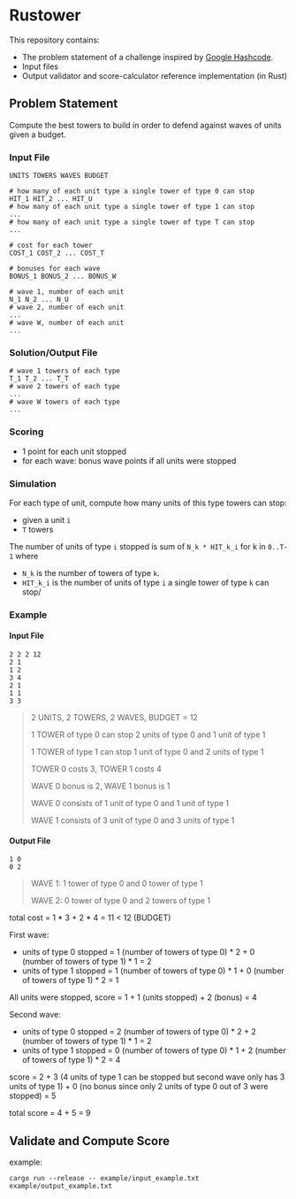 # Rustower

This repository contains:
* The problem statement of a challenge inspired by [Google Hashcode](https://hashcode.withgoogle.com/).
* Input files
* Output validator and score-calculator reference implementation (in Rust)

## Problem Statement

Compute the best towers to build in order to defend against waves of units given a budget.

### Input File

```
UNITS TOWERS WAVES BUDGET

# how many of each unit type a single tower of type 0 can stop
HIT_1 HIT_2 ... HIT_U
# how many of each unit type a single tower of type 1 can stop
...
# how many of each unit type a single tower of type T can stop
...

# cost for each tower
COST_1 COST_2 ... COST_T

# bonuses for each wave
BONUS_1 BONUS_2 ... BONUS_W

# wave 1, number of each unit
N_1 N_2 ... N_U
# wave 2, number of each unit
...
# wave W, number of each unit
...
```

### Solution/Output File

```
# wave 1 towers of each type
T_1 T_2 ... T_T
# wave 2 towers of each type
...
# wave W towers of each type
...
```

### Scoring

* 1 point for each unit stopped
* for each wave: bonus wave points if all units were stopped

### Simulation

For each type of unit, compute how many units of this type towers can stop:

* given a unit `i`
* `T` towers

The number of units of type `i` stopped is sum of `N_k * HIT_k_i` for k in `0..T-1` where

* `N_k` is the number of towers of type `k`.
* `HIT_k_i` is the number of units of type `i` a single tower of type `k` can stop/

### Example

#### Input File

```
2 2 2 12
2 1
1 2
3 4
2 1
1 1
3 3
```

> 2 UNITS, 2 TOWERS, 2 WAVES, BUDGET = 12
>
> 1 TOWER of type 0 can stop 2 units of type 0 and 1 unit of type 1
>
> 1 TOWER of type 1 can stop 1 unit of type 0 and 2 units of type 1
>
> TOWER 0 costs 3, TOWER 1 costs 4
>
> WAVE 0 bonus is 2, WAVE 1 bonus is 1
> 
> WAVE 0 consists of 1 unit of type 0 and 1 unit of type 1
>
> WAVE 1 consists of 3 unit of type 0 and 3 units of type 1

#### Output File

```
1 0
0 2
```

> WAVE 1: 1 tower of type 0 and 0 tower of type 1
>
> WAVE 2: 0 tower of type 0 and 2 towers of type 1

total cost = 1 * 3 + 2 * 4 = 11 < 12 (BUDGET)

First wave:
* units of type 0 stopped = 1 (number of towers of type 0) * 2 + 0 (number of towers of type 1) * 1 = 2
* units of type 1 stopped = 1 (number of towers of type 0) * 1 + 0 (number of towers of type 1) * 2 = 1

All units were stopped, score = 1 + 1 (units stopped) + 2 (bonus) = 4

Second wave:

* units of type 0 stopped = 2 (number of towers of type 0) * 2 + 2 (number of towers of type 1) * 1 = 2
* units of type 1 stopped = 0 (number of towers of type 0) * 1 + 2 (number of towers of type 1) * 2 = 4

score = 2 + 3 (4 units of type 1 can be stopped but second wave only has 3 units of type 1) + 0 (no bonus since only 2 units of type 0 out of 3 were stopped) = 5

total score = 4 + 5 = 9

## Validate and Compute Score

example:

```
cargo run --release -- example/input_example.txt example/output_example.txt
```